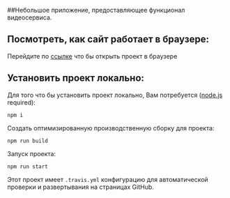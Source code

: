 ##Небольшое приложение, предоставляющее функционал видеосервиса.


## Посмотреть, как сайт работает в браузере:

Перейдите по [ссылке](https://video-service-app.vercel.app/) что бы открыть проект в браузере

## Установить проект локально:

Для того что бы установить проект локально, Вам потребуется ([node.js](https://nodejs.org/en/) required):

```
npm i
```

Создать оптимизированную производственную сборку для проекта:

```
npm run build
```

Запуск проекта:

```
npm run start
```

Этот проект имеет `.travis.yml` конфигурацию для автоматической проверки и развертывания на страницах GitHub.

